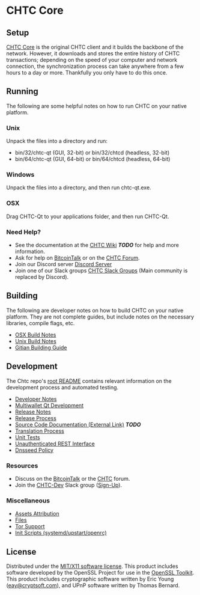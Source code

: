 CHTC Core
=====================

Setup
---------------------
[CHTC Core](http://chtc.org/wallet) is the original CHTC client and it builds the backbone of the network. However, it downloads and stores the entire history of CHTC transactions; depending on the speed of your computer and network connection, the synchronization process can take anywhere from a few hours to a day or more. Thankfully you only have to do this once.

Running
---------------------
The following are some helpful notes on how to run CHTC on your native platform.

### Unix

Unpack the files into a directory and run:

- bin/32/chtc-qt (GUI, 32-bit) or bin/32/chtcd (headless, 32-bit)
- bin/64/chtc-qt (GUI, 64-bit) or bin/64/chtcd (headless, 64-bit)

### Windows

Unpack the files into a directory, and then run chtc-qt.exe.

### OSX

Drag CHTC-Qt to your applications folder, and then run CHTC-Qt.

### Need Help?

* See the documentation at the [CHTC Wiki](https://en.bitcoin.it/wiki/Main_Page) ***TODO***
for help and more information.
* Ask for help on [BitcoinTalk](https://bitcointalk.org/index.php?topic=1262920.0) or on the [CHTC Forum](http://forum.chtc.org/).
* Join our Discord server [Discord Server](https://discord.chtc.org)
* Join one of our Slack groups [CHTC Slack Groups](https://chtc.org/slack-logins/) (Main community is replaced by Discord).

Building
---------------------
The following are developer notes on how to build CHTC on your native platform. They are not complete guides, but include notes on the necessary libraries, compile flags, etc.

- [OSX Build Notes](build-osx.md)
- [Unix Build Notes](build-unix.md)
- [Gitian Building Guide](gitian-building.md)

Development
---------------------
The Chtc repo's [root README](https://github.com/CryptoHashTank/CHTC/blob/master/README.md) contains relevant information on the development process and automated testing.

- [Developer Notes](developer-notes.md)
- [Multiwallet Qt Development](multiwallet-qt.md)
- [Release Notes](release-notes.md)
- [Release Process](release-process.md)
- [Source Code Documentation (External Link)](https://dev.visucore.com/bitcoin/doxygen/) ***TODO***
- [Translation Process](translation_process.md)
- [Unit Tests](unit-tests.md)
- [Unauthenticated REST Interface](REST-interface.md)
- [Dnsseed Policy](dnsseed-policy.md)

### Resources

* Discuss on the [BitcoinTalk](https://bitcointalk.org/index.php?topic=1262920.0) or the [CHTC](http://forum.chtc.org/) forum.
* Join the [CHTC-Dev](https://chtc-dev.slack.com/) Slack group ([Sign-Up](https://chtc-dev.herokuapp.com/)).

### Miscellaneous
- [Assets Attribution](assets-attribution.md)
- [Files](files.md)
- [Tor Support](tor.md)
- [Init Scripts (systemd/upstart/openrc)](init.md)

License
---------------------
Distributed under the [MIT/X11 software license](http://www.opensource.org/licenses/mit-license.php).
This product includes software developed by the OpenSSL Project for use in the [OpenSSL Toolkit](https://www.openssl.org/). This product includes
cryptographic software written by Eric Young ([eay@cryptsoft.com](mailto:eay@cryptsoft.com)), and UPnP software written by Thomas Bernard.
